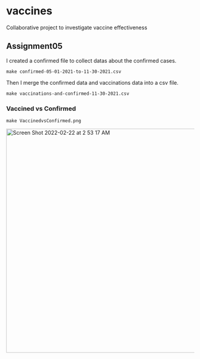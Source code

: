 # vaccines

Collaborative project to investigate vaccine effectiveness

## Assignment05

I created a confirmed file to collect datas about the confirmed cases.

```
make confirmed-05-01-2021-to-11-30-2021.csv
```

Then I merge the confirmed data and vaccinations data into a csv file. 

```
make vaccinations-and-confirmed-11-30-2021.csv
```

### Vaccined vs Confirmed

```
make VaccinedvsConfirmed.png
```

<img width="601" alt="Screen Shot 2022-02-22 at 2 53 17 AM" src="https://user-images.githubusercontent.com/97610834/155086936-faa72ef4-8bd8-4c67-a9a2-0f550876fbad.png">
